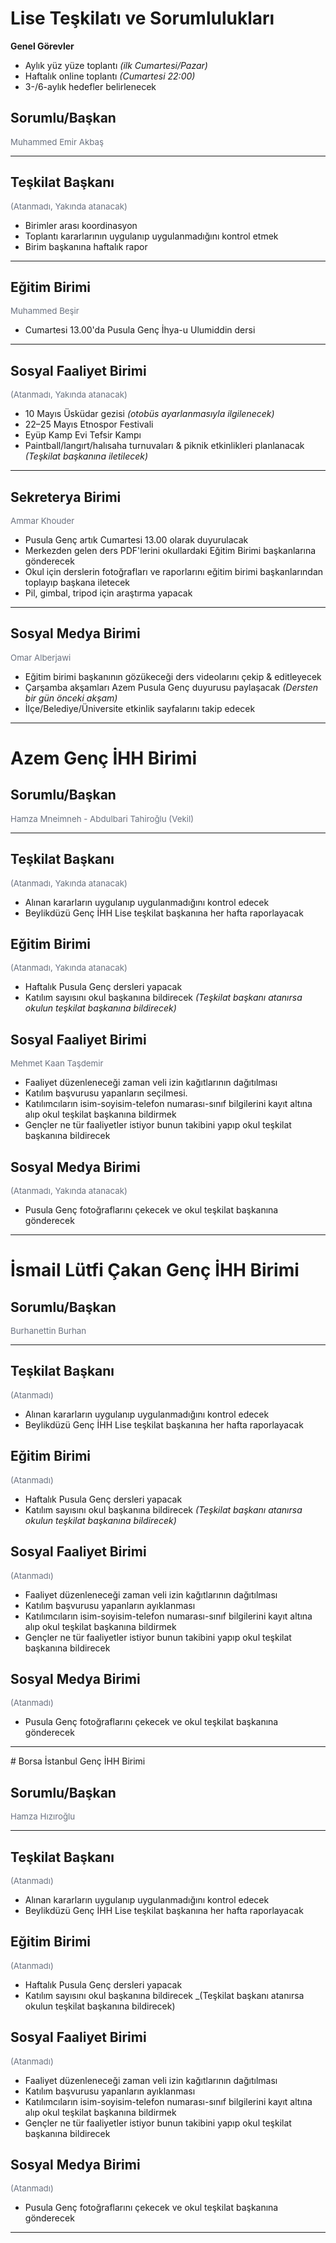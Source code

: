 # Lise Teşkilatı ve Sorumlulukları

**Genel Görevler**
- Aylık yüz yüze toplantı _(ilk Cumartesi/Pazar)_
- Haftalık online toplantı _(Cumartesi 22:00)_
- 3-/6-aylık hedefler belirlenecek



## Sorumlu/Başkan
<span style="font-size:0.95em; color:#6b7280;">Muhammed Emir Akbaş</span>

---

## Teşkilat Başkanı
<span style="font-size:0.95em; color:#6b7280;">(Atanmadı, Yakında atanacak)</span>
- Birimler arası koordinasyon
- Toplantı kararlarının uygulanıp uygulanmadığını kontrol etmek
- Birim başkanına haftalık rapor

---

## Eğitim Birimi
<span style="font-size:0.95em; color:#6b7280;">Muhammed Beşir</span>
- Cumartesi 13.00'da Pusula Genç İhya-u Ulumiddin dersi

---

## Sosyal Faaliyet Birimi
<span style="font-size:0.95em; color:#6b7280;">(Atanmadı, Yakında atanacak)</span>
- 10 Mayıs Üsküdar gezisi _(otobüs ayarlanmasıyla ilgilenecek)_
- 22–25 Mayıs Etnospor Festivali
- Eyüp Kamp Evi Tefsir Kampı
- Paintball/langırt/halısaha turnuvaları & piknik etkinlikleri planlanacak _(Teşkilat başkanına iletilecek)_

---

## Sekreterya Birimi
<span style="font-size:0.95em; color:#6b7280;">Ammar Khouder</span>
- Pusula Genç artık Cumartesi 13.00 olarak duyurulacak
- Merkezden gelen ders PDF'lerini okullardaki Eğitim Birimi başkanlarına gönderecek
- Okul için derslerin fotoğrafları ve raporlarını eğitim birimi başkanlarından toplayıp başkana iletecek
- Pil, gimbal, tripod için araştırma yapacak

---

## Sosyal Medya Birimi
<span style="font-size:0.95em; color:#6b7280;">Omar Alberjawi</span>
- Eğitim birimi başkanının gözükeceği ders videolarını çekip & editleyecek
- Çarşamba akşamları Azem Pusula Genç duyurusu paylaşacak _(Dersten bir gün önceki akşam)_
- İlçe/Belediye/Üniversite etkinlik sayfalarını takip edecek

---

# Azem Genç İHH Birimi

## Sorumlu/Başkan
<span style="font-size:0.95em; color:#6b7280;">Hamza Mneimneh - Abdulbari Tahiroğlu (Vekil)</span>

---

## Teşkilat Başkanı
<span style="font-size:0.95em; color:#6b7280;">(Atanmadı, Yakında atanacak)</span>
- Alınan kararların uygulanıp uygulanmadığını kontrol edecek
- Beylikdüzü Genç İHH Lise teşkilat başkanına her hafta raporlayacak

## Eğitim Birimi
<span style="font-size:0.95em; color:#6b7280;">(Atanmadı, Yakında atanacak)</span>
- Haftalık Pusula Genç dersleri yapacak
- Katılım sayısını okul başkanına bildirecek _(Teşkilat başkanı atanırsa okulun teşkilat başkanına bildirecek)_

## Sosyal Faaliyet Birimi
<span style="font-size:0.95em; color:#6b7280;">Mehmet Kaan Taşdemir</span>
- Faaliyet düzenleneceği zaman veli izin kağıtlarının dağıtılması
- Katılım başvurusu yapanların seçilmesi.
- Katılımcıların isim-soyisim-telefon numarası-sınıf bilgilerini kayıt altına alıp okul teşkilat başkanına bildirmek
- Gençler ne tür faaliyetler istiyor bunun takibini yapıp okul teşkilat başkanına bildirecek

## Sosyal Medya Birimi
<span style="font-size:0.95em; color:#6b7280;">(Atanmadı, Yakında atanacak)</span>
- Pusula Genç fotoğraflarını çekecek ve okul teşkilat başkanına gönderecek

---

# İsmail Lütfi Çakan Genç İHH Birimi  

## Sorumlu/Başkan
<span style="font-size:0.95em; color:#6b7280;">Burhanettin Burhan</span>

---

## Teşkilat Başkanı
<span style="font-size:0.95em; color:#6b7280;">(Atanmadı)</span>
- Alınan kararların uygulanıp uygulanmadığını kontrol edecek
- Beylikdüzü Genç İHH Lise teşkilat başkanına her hafta raporlayacak

## Eğitim Birimi
<span style="font-size:0.95em; color:#6b7280;">(Atanmadı)</span>
- Haftalık Pusula Genç dersleri yapacak
- Katılım sayısını okul başkanına bildirecek _(Teşkilat başkanı atanırsa okulun teşkilat başkanına bildirecek)_

## Sosyal Faaliyet Birimi
<span style="font-size:0.95em; color:#6b7280;">(Atanmadı)</span>
- Faaliyet düzenleneceği zaman veli izin kağıtlarının dağıtılması
- Katılım başvurusu yapanların ayıklanması
- Katılımcıların isim-soyisim-telefon numarası-sınıf bilgilerini kayıt altına alıp okul teşkilat başkanına bildirmek
- Gençler ne tür faaliyetler istiyor bunun takibini yapıp okul teşkilat başkanına bildirecek

## Sosyal Medya Birimi
<span style="font-size:0.95em; color:#6b7280;">(Atanmadı)</span>
- Pusula Genç fotoğraflarını çekecek ve okul teşkilat başkanına gönderecek

---

# Borsa İstanbul Genç İHH Birimi

## Sorumlu/Başkan
<span style="font-size:0.95em; color:#6b7280;">Hamza Hızıroğlu</span>

---

## Teşkilat Başkanı
<span style="font-size:0.95em; color:#6b7280;">(Atanmadı)</span>
- Alınan kararların uygulanıp uygulanmadığını kontrol edecek
- Beylikdüzü Genç İHH Lise teşkilat başkanına her hafta raporlayacak

## Eğitim Birimi
<span style="font-size:0.95em; color:#6b7280;">(Atanmadı)</span>
- Haftalık Pusula Genç dersleri yapacak
- Katılım sayısını okul başkanına bildirecek _(Teşkilat başkanı atanırsa okulun teşkilat başkanına bildirecek)

## Sosyal Faaliyet Birimi
<span style="font-size:0.95em; color:#6b7280;">(Atanmadı)</span>
- Faaliyet düzenleneceği zaman veli izin kağıtlarının dağıtılması
- Katılım başvurusu yapanların ayıklanması
- Katılımcıların isim-soyisim-telefon numarası-sınıf bilgilerini kayıt altına alıp okul teşkilat başkanına bildirmek
- Gençler ne tür faaliyetler istiyor bunun takibini yapıp okul teşkilat başkanına bildirecek

## Sosyal Medya Birimi
<span style="font-size:0.95em; color:#6b7280;">(Atanmadı)</span>
- Pusula Genç fotoğraflarını çekecek ve okul teşkilat başkanına gönderecek

---